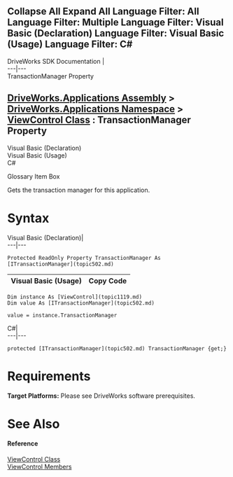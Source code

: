        

 Collapse All Expand All  Language Filter: All  Language Filter: Multiple  Language Filter: Visual Basic (Declaration) Language Filter: Visual Basic (Usage) Language Filter: C#  
---  
DriveWorks SDK Documentation  |   
---|---  
TransactionManager Property   
  
[DriveWorks.Applications Assembly](topic13.md) > [DriveWorks.Applications Namespace](topic16.md) > [ViewControl Class](topic1119.md) : TransactionManager Property  
---  
  
Visual Basic (Declaration)    
Visual Basic (Usage)    
C# 

Glossary Item Box

Gets the transaction manager for this application. 

# Syntax

Visual Basic (Declaration)|   
---|---  
      
    
    Protected ReadOnly Property TransactionManager As [ITransactionManager](topic502.md)  
  
Visual Basic (Usage)| Copy Code  
---|---  
      
    
    Dim instance As [ViewControl](topic1119.md)
    Dim value As [ITransactionManager](topic502.md)
     
    value = instance.TransactionManager  
  
C#|   
---|---  
      
    
    protected [ITransactionManager](topic502.md) TransactionManager {get;}  
  
# Requirements

**Target Platforms:** Please see DriveWorks software prerequisites.

# See Also

#### Reference

[ViewControl Class](topic1119.md)   
[ViewControl Members](topic1120.md)


